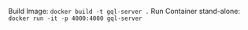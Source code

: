 Build Image: `docker build -t gql-server .`
Run Container stand-alone: `docker run -it -p 4000:4000 gql-server`
